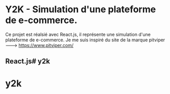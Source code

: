 # Y2K - Simulation d'une plateforme de e-commerce.

Ce projet est réalsié avec React.js, il représente une simulation d'une plateforme de e-commerce.
Je me suis inspiré du site de la marque pitviper ---> https://www.pitviper.com/ 

## React.js# y2k
# y2k

